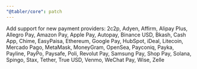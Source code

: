 ```yaml
---
"@tabler/core": patch
---
```


Add support for new payment providers: 2c2p, Adyen, Affirm, Alipay Plus, Allegro Pay, Amazon Pay, Apple Pay, Autopay, Binance USD, Bkash, Cash App, Chime, EasyPaisa, Ethereum, Google Pay, HubSpot, iDeal, Litecoin, Mercado Pago, MetaMask, MoneyGram, OpenSea, Payconiq, Payka, Payline, PayPo, Paysafe, Poli, Revolut Pay, Samsung Pay, Shop Pay, Solana, Spingo, Stax, Tether, True USD, Venmo, WeChat Pay, Wise, Zelle
